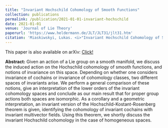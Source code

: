 ```yaml
---
title: "Invariant Hochschild Cohomology of Smooth Functions"
collection: publications
permalink: /publication/2021-01-01-invariant-hochschild
date: 2021-01-01
venue: 'Journal of Lie Theory'
paperurl: 'https://www.heldermann.de/JLT/JLT31/jlt31.htm'
citation: 'Miaskiwskyi, Lukas. <i>"Invariant Hochschild Cohomology of Smooth Functions."</i> Journal of Lie Theory 31.2 (2021): 557-574.'
---
```


This paper is also available on arXiv: [Click!](https://arxiv.org/abs/1808.08096)

<b>Abstract:</b> Given an action of a Lie group on a smooth manifold, we discuss the induced action on the Hochschild cohomology of smooth functions, and notions of invariance on this space. Depending on whether one considers invariance of cochains or invariance of cohomology classes, two different spaces of invariants arise. We perform a general comparison of these notions, give an interpretation of the lower orders of the invariant cohomology spaces and conclude as our main result that for proper group actions both spaces are isomorphic. As a corollary and a geometric interpretation, an invariant version of the Hochschild-Kostant-Rosenberg theorem is given, identifying the cohomology of invariant cochains with invariant multivector fields. Using this theorem, we shortly discuss the invariant Hochschild cohomology in the case of homogeneous spaces.


